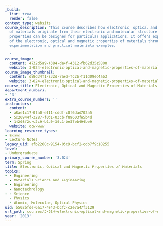 ```yaml
---
_build:
  list: true
  render: false
content_type: website
course_description: 'This course describes how electronic, optical and magnetic properties
  of materials originate from their electronic and molecular structure and how these
  properties can be designed for particular applications. It offers experimental exploration
  of the electronic, optical and magnetic properties of materials through hands-on
  experimentation and practical materials examples.

  '
course_image:
  content: 4732d5a9-4384-da4f-4312-fb62d35e5800
  website: 3-024-electronic-optical-and-magnetic-properties-of-materials-spring-2013
course_image_thumbnail:
  content: d88d34f1-232d-7aed-fc2b-f11d09ed4ab3
  website: 3-024-electronic-optical-and-magnetic-properties-of-materials-spring-2013
course_title: Electronic, Optical and Magnetic Properties of Materials
department_numbers:
- '3'
extra_course_numbers: ''
instructors:
  content:
  - a8ae1c17-0fa0-ef11-cddf-c8f6dad702a5
  - 5c20944f-3287-f0d1-03cb-f89603fe5b4d
  - 14208f2c-c3c9-b2d9-39c1-be57eb494be9
  website: ocw-www
learning_resource_types:
- Exams
- Lecture Notes
legacy_uid: afb2268c-9154-05c9-bcf2-cdb7f9b18255
level:
- Undergraduate
primary_course_number: '3.024'
term: Spring
title: Electronic, Optical and Magnetic Properties of Materials
topics:
- - Engineering
  - Materials Science and Engineering
- - Engineering
  - Nanotechnology
- - Science
  - Physics
  - Atomic, Molecular, Optical Physics
uid: b502bfde-6a17-4243-bcf2-c2e7a47f3129
url_path: courses/3-024-electronic-optical-and-magnetic-properties-of-materials-spring-2013
year: '2013'
---
```

